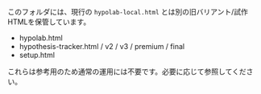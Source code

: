 このフォルダには、現行の `hypolab-local.html` とは別の旧バリアント/試作HTMLを保管しています。

- hypolab.html
- hypothesis-tracker.html / v2 / v3 / premium / final
- setup.html

これらは参考用のため通常の運用には不要です。必要に応じて参照してください。
